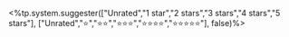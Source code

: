 <%tp.system.suggester(["Unrated","1 star","2 stars","3 stars","4 stars","5 stars"], ["Unrated","⭐","⭐⭐","⭐⭐⭐","⭐⭐⭐⭐","⭐⭐⭐⭐⭐"], false)%>